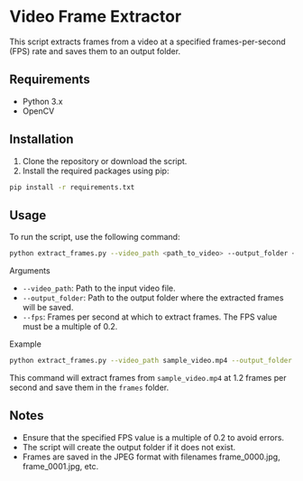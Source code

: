 # Video Frame Extractor

This script extracts frames from a video at a specified frames-per-second (FPS) rate and saves them to an output folder.

## Requirements

- Python 3.x
- OpenCV

## Installation

1. Clone the repository or download the script.
2. Install the required packages using pip:

```bash
pip install -r requirements.txt
```

## Usage

To run the script, use the following command:

```bash
python extract_frames.py --video_path <path_to_video> --output_folder <output_folder_path> --fps <fps>
```

Arguments

- `--video_path`: Path to the input video file.
- `--output_folder`: Path to the output folder where the extracted frames will be saved.
- `--fps`: Frames per second at which to extract frames. The FPS value must be a multiple of 0.2.

Example

```bash
python extract_frames.py --video_path sample_video.mp4 --output_folder frames --fps 1.2
```

This command will extract frames from `sample_video.mp4` at 1.2 frames per second and save them in the `frames` folder.

## Notes

- Ensure that the specified FPS value is a multiple of 0.2 to avoid errors.
- The script will create the output folder if it does not exist.
- Frames are saved in the JPEG format with filenames frame_0000.jpg, frame_0001.jpg, etc.